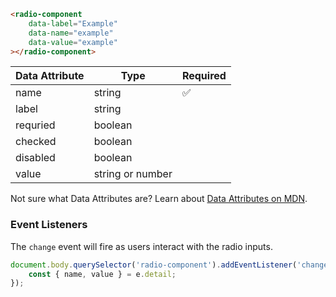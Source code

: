 ```html
<radio-component
    data-label="Example"
    data-name="example"
    data-value="example"
></radio-component>
```

| Data Attribute | Type | Required |
| -------------- | ---- | -------- |
| name | string | ✅ |
| label | string | |
| requried | boolean | |
| checked | boolean | |
| disabled | boolean | |
| value | string or number | |

Not sure what Data Attributes are? Learn about [Data Attributes on MDN](https://developer.mozilla.org/en-US/docs/Web/HTML/Global_attributes/data-*).

### Event Listeners

The `change` event will fire as users interact with the radio inputs.

```typescript
document.body.querySelector('radio-component').addEventListener('change', (e) => {
    const { name, value } = e.detail;
});
```
